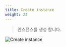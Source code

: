 ```yaml
---
title: Create instance
weight: 23
---
```


> 인스턴스를 생성 합니다.

![Create instance](../../lightsail/images/add_lightsail_03.png)
